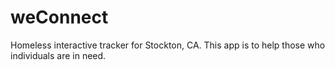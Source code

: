 # weConnect
Homeless interactive tracker for Stockton, CA. This app is to help those who individuals are in need.
